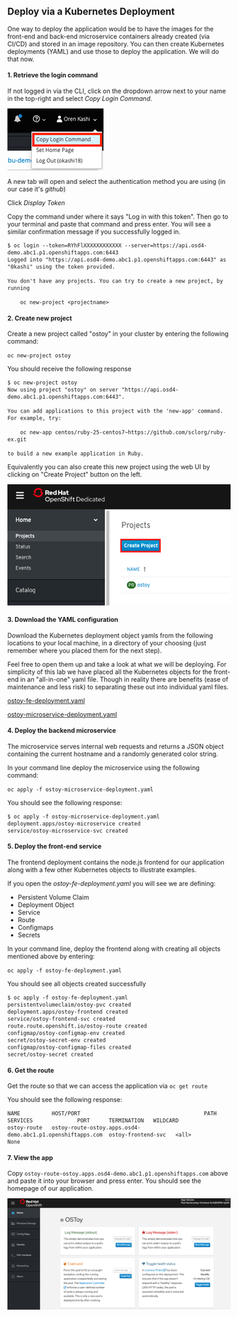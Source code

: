 ## Deploy via a Kubernetes Deployment
One way to deploy the application would be to have the images for the front-end and back-end microservice containers already created (via CI/CD) and stored in an image repository.  You can then create Kubernetes deployments (YAML) and use those to deploy the application.  We will do that now.

#### 1. Retrieve the login command
If not logged in via the CLI, click on the dropdown arrow next to your name in the top-right and select *Copy Login Command*.

![CLI Login](/images/4-cli-login.png)

A new tab will open and select the authentication method you are using (in our case it's *github*)

Click *Display Token*

Copy the command under where it says "Log in with this token". Then go to your terminal and paste that command and press enter.  You will see a similar confirmation message if you successfully logged in.

```
$ oc login --token=RYhFlXXXXXXXXXXXX --server=https://api.osd4-demo.abc1.p1.openshiftapps.com:6443
Logged into "https://api.osd4-demo.abc1.p1.openshiftapps.com:6443" as "0kashi" using the token provided.

You don't have any projects. You can try to create a new project, by running

    oc new-project <projectname>

```

#### 2. Create new project
Create a new project called "ostoy" in your cluster by entering the following command:

`oc new-project ostoy`

You should receive the following response

```
$ oc new-project ostoy
Now using project "ostoy" on server "https://api.osd4-demo.abc1.p1.openshiftapps.com:6443".

You can add applications to this project with the 'new-app' command. For example, try:

    oc new-app centos/ruby-25-centos7~https://github.com/sclorg/ruby-ex.git

to build a new example application in Ruby.
```

Equivalently you can also create this new project using the web UI by clicking on "Create Project" button on the left.

![UI Create Project](/images/OSD4/4-createnewproj.png)

#### 3. Download the YAML configuration
Download the Kubernetes deployment object yamls from the following locations to your local machine, in a directory of your choosing (just remember where you placed them for the next step).

Feel free to open them up and take a look at what we will be deploying. For simplicity of this lab we have placed all the Kubernetes objects for the front-end in an "all-in-one" yaml file.  Though in reality there are benefits (ease of maintenance and less risk) to separating these out into individual yaml files.

[ostoy-fe-deployment.yaml](https://raw.githubusercontent.com/0kashi/osdworkshop/master/yaml/ostoy-fe-deployment.yaml)

[ostoy-microservice-deployment.yaml](https://raw.githubusercontent.com/0kashi/osdworkshop/master/yaml/ostoy-microservice-deployment.yaml)

#### 4. Deploy the backend microservice
The microservice serves internal web requests and returns a JSON object containing the current hostname and a randomly generated color string.

In your command line deploy the microservice using the following command:

`oc apply -f ostoy-microservice-deployment.yaml`

You should see the following response:
```
$ oc apply -f ostoy-microservice-deployment.yaml
deployment.apps/ostoy-microservice created
service/ostoy-microservice-svc created
```

#### 5. Deploy the front-end service
The frontend deployment contains the node.js frontend for our application along with a few other Kubernetes objects to illustrate examples.

 If you open the *ostoy-fe-deployment.yaml* you will see we are defining:

- Persistent Volume Claim
- Deployment Object
- Service
- Route
- Configmaps
- Secrets

In your command line, deploy the frontend along with creating all objects mentioned above by entering:

`oc apply -f ostoy-fe-deployment.yaml`

You should see all objects created successfully

```
$ oc apply -f ostoy-fe-deployment.yaml
persistentvolumeclaim/ostoy-pvc created
deployment.apps/ostoy-frontend created
service/ostoy-frontend-svc created
route.route.openshift.io/ostoy-route created
configmap/ostoy-configmap-env created
secret/ostoy-secret-env created
configmap/ostoy-configmap-files created
secret/ostoy-secret created
```

#### 6. Get the route
Get the route so that we can access the application via `oc get route`

You should see the following response:

```
NAME          HOST/PORT                                       PATH      SERVICES              PORT      TERMINATION   WILDCARD
ostoy-route   ostoy-route-ostoy.apps.osd4-demo.abc1.p1.openshiftapps.com  ostoy-frontend-svc   <all>             None
```

#### 7. View the app
Copy `ostoy-route-ostoy.apps.osd4-demo.abc1.p1.openshiftapps.com` above and paste it into your browser and press enter.  You should see the homepage of our application.

![Home Page](/images/4-ostoy-homepage.png)
